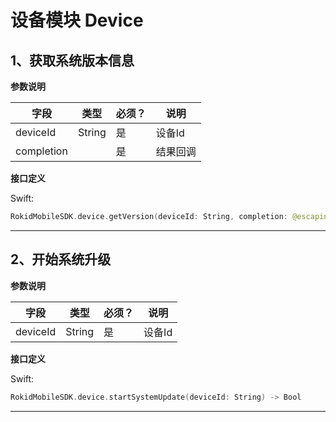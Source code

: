 # 设备模块 Device
## 1、获取系统版本信息

**参数说明**

| 字段    | 类型   | 必须？| 说明 |
| ------ | ----- | ----- | ----- |
| deviceId | String | 是 | 设备Id |
| completion |   | 是 | 结果回调 |

**接口定义**

Swift:

```swift
RokidMobileSDK.device.getVersion(deviceId: String, completion: @escaping (_ error: Error?, _ versionInfo: RKDeviceVersionInfo?) -> Void )
```

---

## 2、开始系统升级

**参数说明**

| 字段    | 类型   | 必须？| 说明 |
| ------ | ----- | ----- | ----- |
| deviceId | String | 是 | 设备Id |

**接口定义**

Swift:

```swift
RokidMobileSDK.device.startSystemUpdate(deviceId: String) -> Bool
```

---

